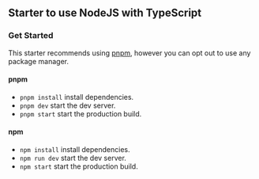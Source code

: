 ## Starter to use NodeJS with TypeScript

### Get Started
This starter recommends using [pnpm](https://pnpm.io/), however you can opt out to use any package manager.

#### pnpm

- `pnpm install` install dependencies.
- `pnpm dev` start the dev server.
- `pnpm start` start the production build.

#### npm

- `npm install` install dependencies.
- `npm run dev` start the dev server.
- `npm start` start the production build.
